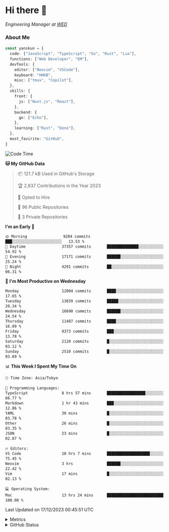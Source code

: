 # Hi there&nbsp;:wave:

<!-- ![Alt text](https://spotify-recently-played-readme.vercel.app/api?user=31kynbuubkiu3r4qh4hjuaglhfay) -->

_Engineering Manager at [WED](https://github.com/wedinc)_

### About Me

```ts
const yanskun = {
  code: ["JavaScript", "TypeScript", "Go", "Rust", "Lua"],
  functions: ["Web Developer", "EM"],
  devTools: {
    editor: ["Neovim", "VSCode"],
    keyboard: "HHKB",
    misc: ["tmux", "Copilot"],
  },
  skills: {
    front: {
      js: ["Nuxt.js", "React"],
    },
    backend: {
      go: ["Echo"],
    },
    learning: ["Rust", "Deno"],
  },
  most_favirite: "GitHub",
}
```

<!--START_SECTION:waka-->
![Code Time](http://img.shields.io/badge/Code%20Time-629%20hrs%2013%20mins-blue)

**🐱 My GitHub Data** 

> 📦 121.7 kB Used in GitHub's Storage 
 > 
> 🏆 2,837 Contributions in the Year 2023
 > 
> 💼 Opted to Hire
 > 
> 📜 96 Public Repositories 
 > 
> 🔑 3 Private Repositories 
 > 
**I'm an Early 🐤** 

```text
🌞 Morning                9204 commits        ███░░░░░░░░░░░░░░░░░░░░░░   13.53 % 
🌆 Daytime                37357 commits       ██████████████░░░░░░░░░░░   54.92 % 
🌃 Evening                17171 commits       ██████░░░░░░░░░░░░░░░░░░░   25.24 % 
🌙 Night                  4291 commits        ██░░░░░░░░░░░░░░░░░░░░░░░   06.31 % 
```
📅 **I'm Most Productive on Wednesday** 

```text
Monday                   12004 commits       ████░░░░░░░░░░░░░░░░░░░░░   17.65 % 
Tuesday                  13839 commits       █████░░░░░░░░░░░░░░░░░░░░   20.34 % 
Wednesday                16690 commits       ██████░░░░░░░░░░░░░░░░░░░   24.54 % 
Thursday                 11487 commits       ████░░░░░░░░░░░░░░░░░░░░░   16.89 % 
Friday                   9373 commits        ███░░░░░░░░░░░░░░░░░░░░░░   13.78 % 
Saturday                 2120 commits        █░░░░░░░░░░░░░░░░░░░░░░░░   03.12 % 
Sunday                   2510 commits        █░░░░░░░░░░░░░░░░░░░░░░░░   03.69 % 
```


📊 **This Week I Spent My Time On** 

```text
🕑︎ Time Zone: Asia/Tokyo

💬 Programming Languages: 
TypeScript               8 hrs 57 mins       █████████████████░░░░░░░░   66.77 % 
Markdown                 1 hr 43 mins        ███░░░░░░░░░░░░░░░░░░░░░░   12.86 % 
YAML                     30 mins             █░░░░░░░░░░░░░░░░░░░░░░░░   03.78 % 
Other                    26 mins             █░░░░░░░░░░░░░░░░░░░░░░░░   03.35 % 
JSON                     23 mins             █░░░░░░░░░░░░░░░░░░░░░░░░   02.87 % 

🔥 Editors: 
VS Code                  10 hrs 7 mins       ███████████████████░░░░░░   75.45 % 
Neovim                   3 hrs               ██████░░░░░░░░░░░░░░░░░░░   22.42 % 
Vim                      17 mins             █░░░░░░░░░░░░░░░░░░░░░░░░   02.13 % 

💻 Operating System: 
Mac                      13 hrs 24 mins      █████████████████████████   100.00 % 
```


 Last Updated on 17/12/2023 00:45:51 UTC
<!--END_SECTION:waka-->

<details>
  <summary>Metrics</summary>
  <img src="https://github.com/yanskun/yanskun/blob/main/github-metrics.svg" alt="Metrics">
</details>

<details>
  <summary>GitHub Status</summary>
  <picture>
    <source media="(prefers-color-scheme: dark)" srcset="https://raw.githubusercontent.com/yanskun/yanskun/master/profile-summary-card-output/nord_dark/0-profile-details.svg">
   <img src="https://raw.githubusercontent.com/yanskun/yanskun/master/profile-summary-card-output/default/0-profile-details.svg">
  </picture>
  <br>
  <picture>
    <source media="(prefers-color-scheme: dark)" srcset="https://raw.githubusercontent.com/yanskun/yanskun/master/profile-summary-card-output/nord_dark/1-repos-per-language.svg">
   <img src="https://raw.githubusercontent.com/yanskun/yanskun/master/profile-summary-card-output/default/1-repos-per-language.svg">
  </picture>
  <picture>
    <source media="(prefers-color-scheme: dark)" srcset="https://raw.githubusercontent.com/yanskun/yanskun/master/profile-summary-card-output/nord_dark/2-most-commit-language.svg">
   <img src="https://raw.githubusercontent.com/yanskun/yanskun/master/profile-summary-card-output/default/2-most-commit-language.svg">
  </picture>
  <br>
  <picture>
    <source media="(prefers-color-scheme: dark)" srcset="https://raw.githubusercontent.com/yanskun/yanskun/master/profile-summary-card-output/nord_dark/3-stats.svg">
   <img src="https://raw.githubusercontent.com/yanskun/yanskun/master/profile-summary-card-output/default/3-stats.svg">
  </picture>
  <picture>
    <source media="(prefers-color-scheme: dark)" srcset="https://raw.githubusercontent.com/yanskun/yanskun/master/profile-summary-card-output/nord_dark/4-productive-time.svg">
   <img src="https://raw.githubusercontent.com/yanskun/yanskun/master/profile-summary-card-output/default/4-productive-time.svg">
  </picture>
</details>
